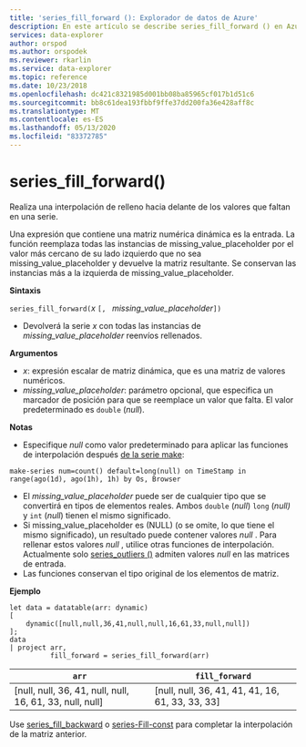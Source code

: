 ```yaml
---
title: 'series_fill_forward (): Explorador de datos de Azure'
description: En este artículo se describe series_fill_forward () en Azure Explorador de datos.
services: data-explorer
author: orspod
ms.author: orspodek
ms.reviewer: rkarlin
ms.service: data-explorer
ms.topic: reference
ms.date: 10/23/2018
ms.openlocfilehash: dc421c8321985d001bb08ba85965cf017b1d51c6
ms.sourcegitcommit: bb8c61dea193fbbf9ffe37dd200fa36e428aff8c
ms.translationtype: MT
ms.contentlocale: es-ES
ms.lasthandoff: 05/13/2020
ms.locfileid: "83372785"
---
```

# <a name="series_fill_forward"></a>series_fill_forward()

Realiza una interpolación de relleno hacia delante de los valores que faltan en una serie.

Una expresión que contiene una matriz numérica dinámica es la entrada. La función reemplaza todas las instancias de missing_value_placeholder por el valor más cercano de su lado izquierdo que no sea missing_value_placeholder y devuelve la matriz resultante. Se conservan las instancias más a la izquierda de missing_value_placeholder.

**Sintaxis**

`series_fill_forward(`*x* `[, ` *missing_value_placeholder*`])`
* Devolverá la serie *x* con todas las instancias de *missing_value_placeholder* reenvíos rellenados.

**Argumentos**

* *x*: expresión escalar de matriz dinámica, que es una matriz de valores numéricos. 
* *missing_value_placeholder*: parámetro opcional, que especifica un marcador de posición para que se reemplace un valor que falta. El valor predeterminado es `double` (*null*).

**Notas**

* Especifique *null* como valor predeterminado para aplicar las funciones de interpolación después [de la serie make](make-seriesoperator.md): 

<!-- csl: https://help.kusto.windows.net:443/Samples -->
```kusto
make-series num=count() default=long(null) on TimeStamp in range(ago(1d), ago(1h), 1h) by Os, Browser
```

* El *missing_value_placeholder* puede ser de cualquier tipo que se convertirá en tipos de elementos reales. Ambos `double` (*null*) `long` (*null)* y `int` (*null*) tienen el mismo significado.
* Si missing_value_placeholder es (NULL) (o se omite, lo que tiene el mismo significado), un resultado puede contener valores *null* . Para rellenar estos valores *null* , utilice otras funciones de interpolación. Actualmente solo [series_outliers ()](series-outliersfunction.md) admiten valores *null* en las matrices de entrada.
* Las funciones conservan el tipo original de los elementos de matriz.

**Ejemplo**

<!-- csl: https://help.kusto.windows.net:443/Samples -->
```kusto
let data = datatable(arr: dynamic)
[
    dynamic([null,null,36,41,null,null,16,61,33,null,null])   
];
data 
| project arr, 
          fill_forward = series_fill_forward(arr)  

```

|`arr`|`fill_forward`|
|---|---|
|[null, null, 36, 41, null, null, 16, 61, 33, null, null]|[null, null, 36, 41, 41, 41, 16, 61, 33, 33, 33]|
   
Use [series_fill_backward](series-fill-backwardfunction.md) o [series-Fill-const](series-fill-constfunction.md) para completar la interpolación de la matriz anterior.
